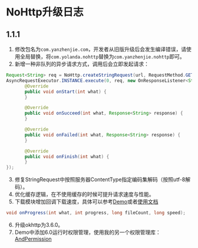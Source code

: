 ﻿# NoHttp升级日志
## 1.1.1
 1. 修改包名为`com.yanzhenjie.com`，开发者从旧版升级后会发生编译错误，请使用全局替换，将`com.yolanda.nohttp`替换为`com.yanzhenjie.nohttp`即可。
 2. 新增一种非队列的异步请求方式，调用后会立即发起请求：
 ```java
 Request<String> req = NoHttp.createStringRequest(url, RequestMethod.GET);
 AsyncRequestExecutor.INSTANCE.execute(0, req, new OnResponseListener<String>() {
        @Override
        public void onStart(int what) {
        }

        @Override
        public void onSucceed(int what, Response<String> response) {
        }

        @Override
        public void onFailed(int what, Response<String> response) {
        }

        @Override
        public void onFinish(int what) {
        }
 });
 ```
 3. 修复StringRequest中按照服务器ContentType指定编码集解码（按照utf-8解码）。
 4. 优化缓存逻辑，在不使用缓存的时候可提升请求速度与性能。
 5. 下载模块增加回调下载速度，具体可以参考[Demo](https://github.com/yanzhenjie/NoHttp)或者[使用文档](http://doc.nohttp.net)
 ```java
 void onProgress(int what, int progress, long fileCount, long speed);
 ```
 6. 升级okhttp为3.6.0。
 7. Demo中添加6.0运行时权限管理，使用我的另一个权限管理库：[AndPermission](https://github.com/yanzhenjie/AndPermission)